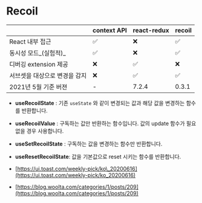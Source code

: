 # Recoil



|  | context API | react-redux | recoil |
| :--- | :--- | :--- | :--- |
| React 내부 접근 | ✅ | ❌ | ✅ |
| 동시성 모드_\(실험적\)_ | ✅ | ❌ | ✅ |
| 디버깅 extension 제공 | ❌ | ✅ | ❌ |
| 서브셋을 대상으로 변경을 감지 | ❌ | ✅ | ✅ |
| 2021년 5월 기준 버젼 | - | 7.2.4 | 0.3.1 |





* **useRecoilState** : 기존 `useState` 와 같이 변경되는 값과 해당 값을 변경하는 함수를 반환합니다.
* **useRecoilValue** : 구독하는 값만 반환하는 함수입니다. 값의 update 함수가 필요없을 경우 사용합니다.
* **useSetRecoilState** : 구독하는 값을 변경하는 함수만 반환합니다.
* **useResetRecoilState**: 값을 기본값으로 reset 시키는 함수를 반환합니다.



* [https://ui.toast.com/weekly-pick/ko\_20200616](https://ui.toast.com/weekly-pick/ko_20200616)
* [https://blog.woolta.com/categories/1/posts/209](https://blog.woolta.com/categories/1/posts/209)


